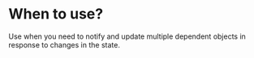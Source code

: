 # When to use?
Use when you need to notify and update multiple dependent objects in response to changes in the state.